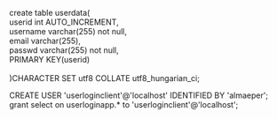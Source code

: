 create table userdata(\
	userid int AUTO_INCREMENT,\
    username varchar(255) not null,\
    email varchar(255),\
    passwd varchar(255) not null,\
    PRIMARY KEY(userid)\
\
)CHARACTER SET utf8 COLLATE utf8_hungarian_ci;


CREATE USER 'userloginclient'@'localhost' IDENTIFIED BY 'almaeper';
grant select on userloginapp.* to 'userloginclient'@'localhost'; 
